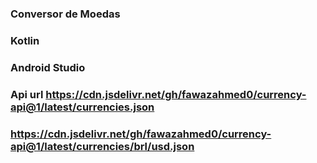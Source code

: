 ### Conversor de Moedas
### Kotlin
### Android Studio
### Api url https://cdn.jsdelivr.net/gh/fawazahmed0/currency-api@1/latest/currencies.json
### https://cdn.jsdelivr.net/gh/fawazahmed0/currency-api@1/latest/currencies/brl/usd.json
